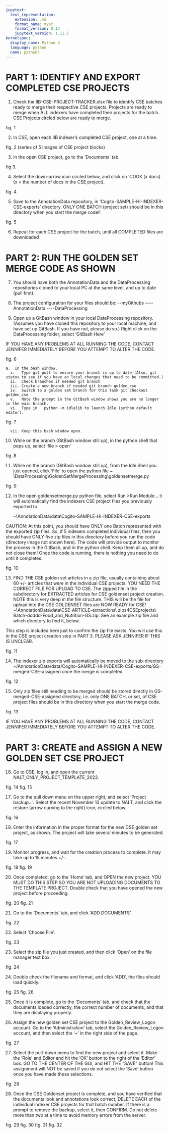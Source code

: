 ```yaml
---
jupytext:
  text_representation:
    extension: .md
    format_name: myst
    format_version: 0.13
    jupytext_version: 1.11.5
kernelspec:
  display_name: Python 3
  language: python
  name: python3
---
```


# PART 1: IDENTIFY AND EXPORT COMPLETED CSE PROJECTS

1. Check the IIB-CSE-PROJECT-TRACKER.xlsx file to identify CSE batches ready to merge their respective CSE projects. Projects are ready to merge when ALL indexers have completed their projects for the batch. CSE Projects circled below are ready to merge.

fig. 1 

2. In CSE, open each IIB indexer’s completed CSE project, one at a time.

fig. 2 (series of 5 images of CSE project blocks)

3. In the open CSE project, go to the ‘Documents’ tab.

fig 3. 

4. Select the down-arrow icon circled below, and click on ‘COGX (x docs)  (x = the number of docs in the CSE project). 

fig. 4

5. Save to the AnnotationData repository, in ‘Cogito-SAMPLE-HI-INDEXER-CSE-exports’ directory. ONLY ONE BATCH (project set) should be in this directory when you start the merge code!!

fig. 5

6. Repeat for each CSE project for the batch, until all COMPLETED files are downloaded

# PART 2: RUN THE GOLDEN SET MERGE CODE AS SHOWN

7. You should have both the AnnotationData and the DataProcessing repositories cloned to your local PC at the same level, and up to date (pull first). 

8. The project configuration for your files should be:
--myGithubs
----AnnotationData
----DataProcessing

9. Open up a GitBash window in your local DataProcessing repository. (Assumes you have cloned this repository to your local machine, and have set up GitBash. If you have not, please do so.)
Right click on the DataProcessing folder, select ‘GitBash Here’

IF YOU HAVE ANY PROBLEMS AT ALL RUNNING THE CODE, CONTACT JENNIFER IMMEDIATELY BEFORE YOU ATTEMPT TO ALTER THE CODE.

fig. 6

    a.	In the bash window.
      i.   Type git pull to ensure your branch is up to date (Also, git status to see if you have an local changes that need to be committed.)
      ii.  Check branches if needed git branch
      iii. Create a new branch if needed git branch golden_cse
      iv.  Switch to a golden set branch for this task git checkout golden_cse 
      v.   Note the prompt in the GitBash window shows you are no longer in the main branch. 
      vi.  Type in   python -m idlelib to launch Idle (python default editor).

fig. 7

      vii. Keep this bash window open.

10. While on the branch (GitBash window still up), in the python shell that pops up, select
 ‘file > open’

fig .8

11. While on the branch (GitBash window still up), from the Idle Shell you just opened, click ‘File’ to open the python file ~ \DataProcessing\GoldenSetMergeProcessing\goldensetmerge.py

fig. 9

12. In the open goldensetmerge.py python file, select Run >Run Module… it will automatically find the indexers CSE project files you previously exported to 

       ~\AnnotationData\data\Cogito-SAMPLE-HI-INDEXER-CSE-exports

CAUTION: At this point, you should have ONLY one Batch represented with the exported zip files. So, if 5 indexers completed individual files, then you should have ONLY five zip files in this directory before you run the code (directory image not shown here). The code will provide output to monitor the process in the GitBash, and in the python shell. Keep them all up, and do not close them! Once the code is running, there is nothing you need to do until it completes.

fig. 10

13. FIND THE CSE golden set articles in a zip file, usually containing about 60 +/- articles that were in the individual CSE projects. YOU NEED THE CORRECT FILE FOR UPLOAD TO CSE.
The zipped file in the subdirectory for EXTRACTED articles for CSE goldenset project creation. NOTE this is very deep in the file structure. THIS will be the file for upload into the CSE GOLDENSET files are NOW READY for CSE! 
~\AnnotationData\data\CSE-ARTICLE-extractions\ zips4CSEprojects\ Batch-ddddd-Food_and_Nutrition-GS.zip.  See an example zip file and which directory to find it, below. 

This step is included here just to confirm the zip file exists. You will use this in the CSE project creation step in PART 3. PLEASE ASK JENNIFER IF THIS IS UNCLEAR. 

fig. 11

14. The indexer zip exports will automatically be moved to the sub-directory
~/AnnotationData/data/Cogito-SAMPLE-HI-INDEXER-CSE-exports/GS-merged-CSE-assigned once the merge is completed. 

fig. 12

15. Only zip files still needing to be merged should be stored directly in GS-merged-CSE-assigned directory, i.e. only ONE BATCH, or set, of CSE project files should be in this directory when you start the merge code.

fig. 13

IF YOU HAVE ANY PROBLEMS AT ALL RUNNING THE CODE, CONTACT JENNIFER IMMEDIATELY BEFORE YOU ATTEMPT TO ALTER THE CODE.

# PART 3: CREATE and ASSIGN A NEW GOLDEN SET CSE PROJECT

16. Go to CSE, log in, and open the current NALT_ONLY_PROJECT_TEMPLATE_2022. 

fig. 14  fig. 15

17. Go to the pull down menu on the upper right, and select  ‘Project backup…’. Select the recent November 13 update to NALT, and click the restore (arrow curving to the right) icon, circled below. 

fig. 16


18. Enter the information in the proper format for the new CSE golden set project, as shown. The project will take several minutes to be generated. 

fig. 17


19. Monitor progress, and wait for the creation process to complete. It may take up to 15 minutes +/-.

fig. 18   fig. 19

20. Once completed, go to the ‘Home’ tab, and OPEN the new project. YOU MUST DO THIS STEP SO YOU ARE NOT UPLOADING DOCUMENTS TO THE TEMPLATE PROJECT. Double check that you have opened the new project before proceeding.

fig. 20   fig. 21

21. Go to the ‘Documents’ tab, and click ‘ADD DOCUMENTS’. 

fig. 22

22. Select ‘Choose File’. 

fig. 23

23. Select the zip file you just created, and then click ‘Open’ on the file manager text box.

fig. 24

24. Double check the filename and format, and click ‘ADD’, the files should load quickly.

fig. 25    fig. 26

25. Once it is complete, go to the ‘Documents’ tab, and check that the documents loaded correctly, the correct number of documents, and that they are displaying properly.

26. Assign the new golden set CSE project to the Golden_Review_Logon account. Go to the ‘Administration’ tab, select the Golden_Review_Logon account, and then select the ‘+’ in the right side of the page.

fig. 27

27. Select the pull-down menu to find the new project and select it. Make the ‘Role’ and Editor and hit the ‘OK’ button to the right of the ‘Editor’ box. GO TO THE CENTER OF THE GUI, and HIT THE “SAVE” button! This assignment will NOT be saved if you do not select the ‘Save’ button once you have made these selections.  

fig. 28

28. Once the CSE Goldenset project is complete, and you have verified that the documents look and annotations look correct; DELETE EACH of the individual indexer CSE projects for that batch number. If there is a prompt to remove the backup, select it, then CONFIRM. Do not delete more than two at a time to avoid memory errors from the server.

fig. 29    fig. 30
fig. 31    fig. 32


